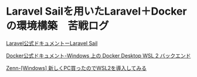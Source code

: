 # Laravel Sailを用いたLaravel＋Dockerの環境構築　苦戦ログ

[Laravel公式ドキュメントーLaravel Sail](https://laravel.com/docs/11.x/installation#sail-on-windows)

[Docker公式ドキュメント-Windows 上の Docker Desktop WSL 2 バックエンド](https://docs.docker.com/desktop/features/wsl/)

[Zenn-[Windows] 新しくPC買ったのでWSL2を導入してみる](https://zenn.dev/ap_com/articles/install-wsl2-on-windows)